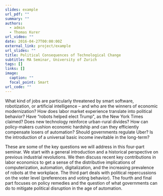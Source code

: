 ```yaml
---
slides: example
url_pdf: ""
summary: ""
authors:
  - admin
  - Thomas Kurer
url_video: ""
date: 2016-04-27T00:00:00Z
external_link: project/example
url_slides: ""
title: Political Consequences of Technological Change
subtitle: MA Seminar, University of Zurich
tags: []
links: []
image:
  caption: ""
  focal_point: Smart
url_code: ""
---
```

What kind of jobs are particularly threatened by smart software, robotization, or artificial intelligence – and who are the winners of economic modernization? How does labor market experience translate into political behavior? Have “robots helped elect Trump", as the New York Times claimed? Does new technology reinforce urban-rural divides? How can policy-makers cushion economic hardship and can they efficiently compensate losers of automation? Should governments regulate Uber? Is the introduction of a universal basic income inevitable in the long-term?

These are some of the key questions we will address in this four-part seminar. We start with a general introduction and a historical perspective on previous industrial revolutions. We then discuss recent key contributions in labor economics to get a sense of the distributive implications of computerization, automation, digitalization, and the increasing prevalence of robots at the workplace. The third part deals with political repercussions on the voter level (preferences and voting behavior). The fourth and final part focuses on policy remedies and the question of what governments can do to mitigate political disruption in the age of automation.

